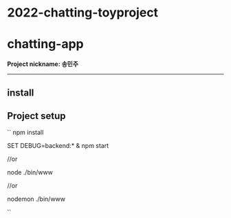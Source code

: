 # 2022-chatting-toyproject

# chatting-app

**Project nickname: 송민주**  
***

## install

## Project setup
``
npm install

SET DEBUG=backend:* & npm start

//or

node ./bin/www

//or

nodemon ./bin/www

``